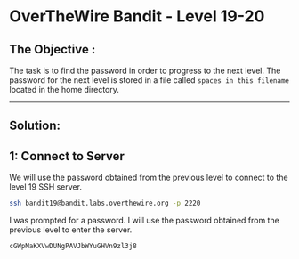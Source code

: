 # OverTheWire Bandit - Level 19-20

## The Objective :
The task is to find the password in order to progress to the next level. The password for the next level is stored in a file called `spaces in this filename` located in the home directory.

---

## Solution:

## 1: Connect to Server
We will use the password obtained from the previous level to connect to the level 19 SSH server.

```bash
ssh bandit19@bandit.labs.overthewire.org -p 2220
```

I was prompted for a password. I will use the password obtained from the previous level to enter the server.

```bash
cGWpMaKXVwDUNgPAVJbWYuGHVn9zl3j8
```
